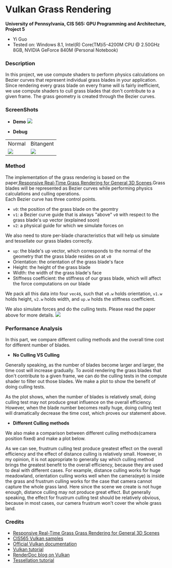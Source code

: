 Vulkan Grass Rendering
========================

**University of Pennsylvania, CIS 565: GPU Programming and Architecture, Project 5**

* Yi Guo
* Tested on:  Windows 8.1, Intel(R) Core(TM)i5-4200M CPU @ 2.50GHz 8GB, NVIDIA GeForce 840M (Personal Notebook)

### Description
In this project, we use compute shaders to perform physics calculations on Bezier curves that represent individual grass blades in your application. Since rendering every grass blade on every frame will is fairly inefficient, we use compute shaders to cull grass blades that don't contribute to a given frame. The grass geometry is created through the Bezier curves.


### ScreenShots
* **Demo**
![](./img/grass_demo.gif)

* **Debug**

<table class="image">
<tr>
  <td>Normal </td>
  <td>Bitangent </td>
</tr>
<tr>
  <td><img src="img/normal.gif"/></td>
  <td><img src="img/bitant.gif"/></td>
</tr>
</table>

### Method

The implementation of the grass rendering is based on the paper,[Responsive Real-Time Grass Rendering for General 3D Scenes](https://www.cg.tuwien.ac.at/research/publications/2017/JAHRMANN-2017-RRTG/JAHRMANN-2017-RRTG-draft.pdf).Grass blades will be represented as Bezier curves while performing physics calculations and culling operations.      
Each Bezier curve has three control points.
* `v0`: the position of the grass blade on the geomtry
* `v1`: a Bezier curve guide that is always "above" `v0` with respect to the grass blade's up vector (explained soon)
* `v2`: a physical guide for which we simulate forces on

We also need to store per-blade characteristics that will help us simulate and tessellate our grass blades correctly.
* `up`: the blade's up vector, which corresponds to the normal of the geometry that the grass blade resides on at `v0`
* Orientation: the orientation of the grass blade's face
* Height: the height of the grass blade
* Width: the width of the grass blade's face
* Stiffness coefficient: the stiffness of our grass blade, which will affect the force computations on our blade

We pack all this data into four `vec4`s, such that `v0.w` holds orientation, `v1.w` holds height, `v2.w` holds width, and `up.w` holds the stiffness coefficient.

We also simulate forces and do the culling tests. Please read the paper above for more details.
![](img/blade_model.jpg)

### Performance Analysis

In this part, we compare different culling methods and the overall time cost for different number of blades.

* **No Culling VS Culling**

Generally speaking, as the number of blades become larger and larger, the time cost will increase gradually. To avoid rendering the grass blades that don't contribute to a given frame, we can do the culling tests in the compute shader to filter out those blades. We make a plot to show the benefit of doing culling tests.

As the plot shows, when the number of blades is relatively small, doing culling test may not produce great influence on the overall efficiency. However, when the blade number becomes really huge, doing culling test will dramatically decrease the time cost, which proves our statement above.

* **Different Culling methods**

We also make a comparison between different culling methods(camera position fixed) and make a plot below.

As we can see, frustrum culling test produce greatest effect on the overall efficiency and the effect of distance culling is relatively small. However, in my opinion, it is not appropriate to generally say which culling method brings the greatest benefit to the overall efficiency, because they are used to deal with different cases. For example, distance culling works for huge meadowland, orientation culling works well when the camera(eye) is inside the grass and frustrum culling works for the case that camera cannot capture the whole grass land. Here since the scene we create is not huge enough, distance culling may not produce great effect. But generally speaking, the effect for frustrum culling test should be relatively obvious, because in most cases, our camera frustrum won't cover the whole grass land. 


### Credits

* [Responsive Real-Time Grass Grass Rendering for General 3D Scenes](https://www.cg.tuwien.ac.at/research/publications/2017/JAHRMANN-2017-RRTG/JAHRMANN-2017-RRTG-draft.pdf)
* [CIS565 Vulkan samples](https://github.com/CIS565-Fall-2017/Vulkan-Samples)
* [Official Vulkan documentation](https://www.khronos.org/registry/vulkan/)
* [Vulkan tutorial](https://vulkan-tutorial.com/)
* [RenderDoc blog on Vulkan](https://renderdoc.org/vulkan-in-30-minutes.html)
* [Tessellation tutorial](http://in2gpu.com/2014/07/12/tessellation-tutorial-opengl-4-3/)

